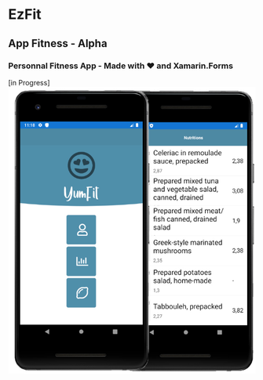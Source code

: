 # EzFit
##  App Fitness - Alpha
### Personnal Fitness App - Made with :heart: and Xamarin.Forms
[in Progress]
![alt text](https://github.com/marceloeatworld/EzFit/blob/master/screentest.jpg)
